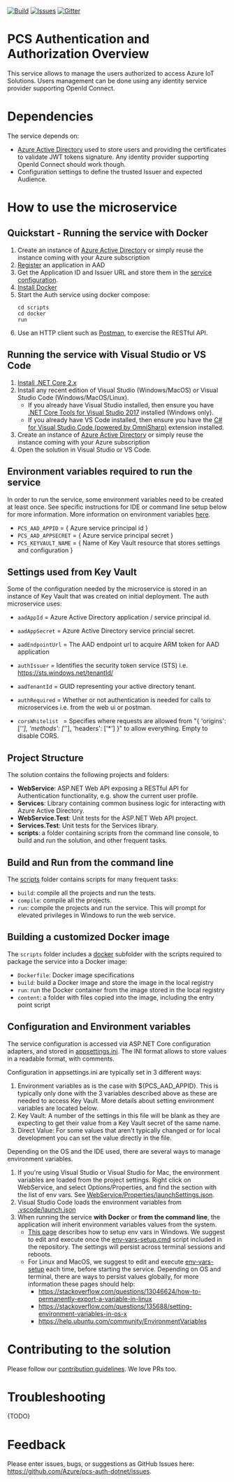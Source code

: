 [![Build][build-badge]][build-url]
[![Issues][issues-badge]][issues-url]
[![Gitter][gitter-badge]][gitter-url]

PCS Authentication and Authorization Overview
=============================================

This service allows to manage the users authorized to access Azure IoT
Solutions. Users management can be done using any identity service
provider supporting OpenId Connect.

Dependencies
============

The service depends on:

* [Azure Active Directory][aad-url] used to store users and providing
  the certificates to validate JWT tokens signature. Any identity
  provider supporting OpenId Connect should work though.
* Configuration settings to define the trusted Issuer and expected
  Audience.

How to use the microservice
===========================

## Quickstart - Running the service with Docker

1. Create an instance of [Azure Active Directory][aad-url] or simply
   reuse the instance coming with your Azure subscription
1. [Register][aad-register-app] an application in AAD
1. Get the Application ID and Issuer URL and store them in the
   [service configuration](WebService/appsettings.ini).
1. [Install Docker][docker-install-url]
1. Start the Auth service using docker compose:
   ```
   cd scripts
   cd docker
   run
   ```
1. Use an HTTP client such as [Postman][postman-url], to exercise the
   RESTful API.

## Running the service with Visual Studio or VS Code

1. [Install .NET Core 2.x][dotnet-install]
1. Install any recent edition of Visual Studio (Windows/MacOS) or Visual
   Studio Code (Windows/MacOS/Linux).
   * If you already have Visual Studio installed, then ensure you have
   [.NET Core Tools for Visual Studio 2017][dotnetcore-tools-url]
   installed (Windows only).
   * If you already have VS Code installed, then ensure you have the [C# for Visual Studio Code (powered by OmniSharp)][omnisharp-url] extension installed.
1. Create an instance of [Azure Active Directory][aad-url] or simply
   reuse the instance coming with your Azure subscription
1. Open the solution in Visual Studio or VS Code.

## Environment variables required to run the service
In order to run the service, some environment variables need to be created 
at least once. See specific instructions for IDE or command line setup below
for more information. More information on environment variables
[here](#configuration-and-environment-variables).

* `PCS_AAD_APPID` = { Azure service principal id }
* `PCS_AAD_APPSECRET` = { Azure service principal secret }
* `PCS_KEYVAULT_NAME` = { Name of Key Vault resource that stores settings and configuration }

## Settings used from Key Vault
Some of the configuration needed by the microservice is stored in an instance of Key Vault that was created on initial deployment. The auth microservice uses:

* `aadAppId` = Azure Active Directory application / service principal id.
* `aadAppSecret` = Azure Active Directory service princial secret.
* `aadEndpointUrl` = The AAD endpoint url to acquire ARM token for AAD application
* `authIssuer` = Identifies the security token service (STS) i.e. https://sts.windows.net/tenantId/
* `aadTenantId` = GUID representing your active directory tenant.

* `authRequired` = Whether or not authentication is needed for calls to microservices i.e. from the web ui or postman.
* `corsWhitelist ` = Specifies where requests are allowed from "{ 'origins': ['*'], 'methods': ['*'], 'headers': ['*'] }" to allow everything. Empty to disable CORS.


## Project Structure

The solution contains the following projects and folders:

* **WebService**: ASP.NET Web API exposing a RESTful API for Authentication
  functionality, e.g. show the current user profile.
* **Services**: Library containing common business logic for interacting with
  Azure Active Directory.
* **WebService.Test**: Unit tests for the ASP.NET Web API project.
* **Services.Test**: Unit tests for the Services library.
* **scripts**: a folder containing scripts from the command line console,
  to build and run the solution, and other frequent tasks.

## Build and Run from the command line

The [scripts](scripts) folder contains scripts for many frequent tasks:

* `build`: compile all the projects and run the tests.
* `compile`: compile all the projects.
* `run`: compile the projects and run the service. This will prompt for
  elevated privileges in Windows to run the web service.

## Building a customized Docker image

The `scripts` folder includes a [docker](scripts/docker) subfolder with the
scripts required to package the service into a Docker image:

* `Dockerfile`: Docker image specifications
* `build`: build a Docker image and store the image in the local registry
* `run`: run the Docker container from the image stored in the local registry
* `content`: a folder with files copied into the image, including the entry
  point script

## Configuration and Environment variables

The service configuration is accessed via ASP.NET Core configuration
adapters, and stored in [appsettings.ini](WebService/appsettings.ini).
The INI format allows to store values in a readable format, with comments.

Configuration in appsettings.ini are typically set in 3 different ways:

1. Environment variables as is the case with ${PCS_AAD_APPID}. This is typically
only done with the 3 variables described above as these are needed to access Key Vault. 
More details about setting environment variables are located below.
1. Key Vault: A number of the settings in this file will be blank as they are expecting
to get their value from a Key Vault secret of the same name.
1. Direct Value: For some values that aren't typically changed or for local development
you can set the value directly in the file.

Depending on the OS and the IDE used, there are several ways to manage environment variables.

1. If you're using Visual Studio or Visual Studio for Mac, the environment
   variables are loaded from the project settings. Right click on WebService,
   and select Options/Properties, and find the section with the list of env
   vars. See [WebService/Properties/launchSettings.json](WebService/Properties/launchSettings.json).
1. Visual Studio Code loads the environment variables from
   [.vscode/launch.json](.vscode/launch.json)
1. When running the service **with Docker** or **from the command line**, the
   application will inherit environment variables values from the system. 
   * [This page][windows-envvars-howto-url] describes how to setup env vars
     in Windows. We suggest to edit and execute once the
     [env-vars-setup.cmd](scripts/env-vars-setup.cmd) script included in the
     repository. The settings will persist across terminal sessions and reboots.
   * For Linux and MacOS, we suggest to edit and execute
     [env-vars-setup](scripts/env-vars-setup) each time, before starting the
     service. Depending on OS and terminal, there are ways to persist values
     globally, for more information these pages should help:
     * https://stackoverflow.com/questions/13046624/how-to-permanently-export-a-variable-in-linux
     * https://stackoverflow.com/questions/135688/setting-environment-variables-in-os-x
     * https://help.ubuntu.com/community/EnvironmentVariables

Contributing to the solution
============================

Please follow our [contribution guidelines](CONTRIBUTING.md).  We love PRs too.

Troubleshooting
===============

{TODO}

Feedback
==========

Please enter issues, bugs, or suggestions as GitHub Issues here:
https://github.com/Azure/pcs-auth-dotnet/issues.





[build-badge]:https://solutionaccelerators.visualstudio.com/RemoteMonitoring/_apis/build/status/Consolidated%20Repo
[build-url]: https://solutionaccelerators.visualstudio.com/RemoteMonitoring/_build/latest?definitionId=22
[issues-badge]: https://img.shields.io/github/issues/azure/pcs-auth-dotnet.svg
[issues-url]: https://github.com/azure/pcs-auth-dotnet/issues
[gitter-badge]: https://img.shields.io/gitter/room/azure/iot-solutions.js.svg
[gitter-url]: https://gitter.im/azure/iot-solutions

[aad-url]: https://azure.microsoft.com/services/active-directory
[aad-register-app]: https://docs.microsoft.com/azure/active-directory/develop/active-directory-integrating-applications
[docker-install-url]: https://docs.docker.com/engine/installation/
[postman-url]: https://www.getpostman.com
[dotnet-install]: https://www.microsoft.com/net/learn/get-started
[vs-install-url]: https://www.visualstudio.com/downloads
[dotnetcore-tools-url]: https://www.microsoft.com/net/core#windowsvs2017
[omnisharp-url]: https://github.com/OmniSharp/omnisharp-vscode
[windows-envvars-howto-url]: https://superuser.com/questions/949560/how-do-i-set-system-environment-variables-in-windows-10
